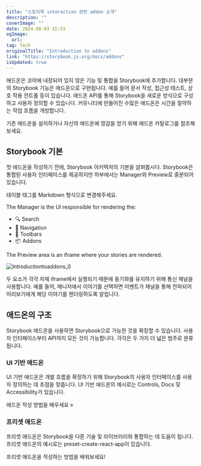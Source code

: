 ```yaml
---
title: "스토리북 interaction 관련 addon 소개"
description: ""
coverImage: ""
date: 2024-08-03 15:53
ogImage: 
  url: 
tag: Tech
originalTitle: "Introduction to addons"
link: "https://storybook.js.org/docs/addons"
isUpdated: true
---
```







애드온은 코어에 내장되어 있지 않은 기능 및 통합을 Storybook에 추가합니다. 대부분의 Storybook 기능은 애드온으로 구현됩니다. 예를 들어 문서 작성, 접근성 테스트, 상호 작용 컨트롤 등이 있습니다. 애드온 API를 통해 Storybook을 새로운 방식으로 구성하고 사용자 정의할 수 있습니다. 커뮤니티에 만들어진 수많은 애드온은 시간을 절약하는 작업 흐름을 개방합니다.

기존 애드온을 설치하거나 자신의 애드온에 영감을 얻기 위해 애드온 카탈로그를 참조해보세요.

## Storybook 기본

첫 애드온을 작성하기 전에, Storybook 아키텍처의 기본을 살펴봅시다. Storybook은 통합된 사용자 인터페이스를 제공하지만 하부에서는 Manager와 Preview로 중분되어 있습니다.



테이블 태그를 Markdown 형식으로 변경해주세요.

The Manager is the UI responsible for rendering the:

- 🔍 Search
- 🧭 Navigation
- 🔗 Toolbars
- 📦 Addons

The Preview area is an iframe where your stories are rendered.

![Introductiontoaddons_0](/assets/img/Introductiontoaddons_0.png)



두 요소가 각각 자체 iframe에서 실행되기 때문에 동기화를 유지하기 위해 통신 채널을 사용합니다. 예를 들어, 매니저에서 이야기를 선택하면 이벤트가 채널을 통해 전파되어 미리보기에게 해당 이야기를 렌더링하도록 알립니다.

## 애드온의 구조

Storybook 애드온을 사용하면 Storybook으로 가능한 것을 확장할 수 있습니다. 사용자 인터페이스부터 API까지 모든 것이 가능합니다. 각각은 두 가지 더 넓은 범주로 분류됩니다.

### UI 기반 애드온



UI 기반 애드온은 개발 흐름을 확장하기 위해 Storybook의 사용자 인터페이스를 사용자 정의하는 데 초점을 맞춥니다. UI 기반 애드온의 예시로는 Controls, Docs 및 Accessibility가 있습니다.

애드온 작성 방법을 배우세요 »

### 프리셋 애드온

프리셋 애드온은 Storybook을 다른 기술 및 라이브러리와 통합하는 데 도움이 됩니다. 프리셋 애드온의 예시로는 preset-create-react-app이 있습니다.



프리셋 애드온을 작성하는 방법을 배워보세요!